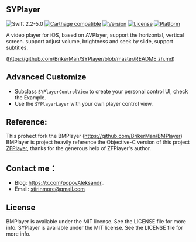 ## SYPlayer

![Swift 2.2-5.0](https://img.shields.io/badge/Swift-2.2--5.0-brightgreen.svg?style=flat)
[![Carthage compatible](https://img.shields.io/badge/Carthage-compatible-4BC51D.svg?style=flat)](https://github.com/Carthage/Carthage)
[![Version](https://img.shields.io/cocoapods/v/SYPlayer.svg?style=flat)](http://cocoapods.org/pods/SYPlayer)
[![License](https://img.shields.io/cocoapods/l/SYPlayer.svg?style=flat)](http://cocoapods.org/pods/SYPlayer)
[![Platform](https://img.shields.io/cocoapods/p/SYPlayer.svg?style=flat)](http://cocoapods.org/pods/SYPlayer)

A video player for iOS, based on AVPlayer, support the horizontal, vertical screen. support adjust volume, brightness and seek by slide, support subtitles.

(https://github.com/BrikerMan/SYPlayer/blob/master/README.zh.md)

## Advanced Customize
- Subclass `SYPlayerControlView` to create your personal control UI, check the Example.
- Use the `SYPlayerLayer` with your own player control view.

## Reference:
This prohect fork the BMPlayer (https://github.com/BrikerMan/BMPlayer) 
BMPlayer is project heavily reference the Objective-C version of this project [ZFPlayer](https://github.com/renzifeng/ZFPlayer), thanks for the generous help of ZFPlayer's author.

## Contact me：
- Blog: https://x.com/popovAleksandr_
- Email: stirinmore@gmail.com

## License
BMPlayer is available under the MIT license. See the LICENSE file for more info.
SYPlayer is available under the MIT license. See the LICENSE file for more info.

